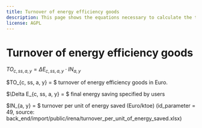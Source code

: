 ```yaml
---
title: Turnover of energy efficiency goods
description: This page shows the equations necessary to calculate the turnover of energy efficiency goods.
license: AGPL
---
```


<!--
© 2024, 2025 Fraunhofer-Gesellschaft e.V., München

SPDX-License-Identifier: AGPL-3.0-or-later
-->

Turnover of energy efficiency goods
=


$TO_{c, ss, a, y} = \Delta E_{c, ss, a, y} \cdot IN_{a, y}$

$TO_{c, ss, a, y} = $ turnover of energy efficiency goods in Euro.

$\Delta E_{c, ss, a, y} = $ final energy saving specified by users

$IN_{a, y} = $ turnover per unit of energy saved (Euro/ktoe) (id_parameter = 49, source: back_end/import/public/irena/turnover_per_unit_of_energy_saved.xlsx)